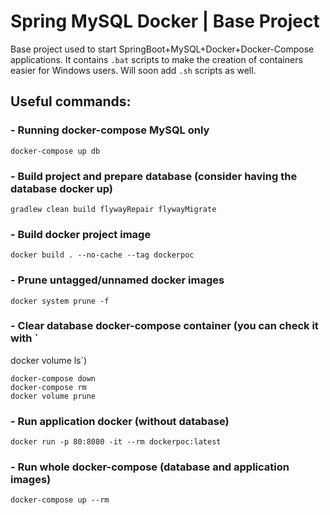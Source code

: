 # Spring MySQL Docker | Base Project
Base project used to start SpringBoot+MySQL+Docker+Docker-Compose applications.
It contains `.bat` scripts to make the creation of containers easier for Windows users.
Will soon add `.sh` scripts as well.  
  
## Useful commands:
### - Running docker-compose MySQL only
```
docker-compose up db
```

### - Build project and prepare database (consider having the database docker up)
```
gradlew clean build flywayRepair flywayMigrate
```

### - Build docker project image
```
docker build . --no-cache --tag dockerpoc
```

### - Prune untagged/unnamed docker images
```
docker system prune -f
```
### - Clear database docker-compose container (you can check it with `
docker volume ls`)
```
docker-compose down
docker-compose rm
docker volume prune
```

### - Run application docker (without database)
```
docker run -p 80:8080 -it --rm dockerpoc:latest
```

### - Run whole docker-compose (database and application images)
```
docker-compose up --rm
```
